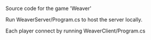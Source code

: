Source code for the game 'Weaver'

Run WeaverServer/Program.cs to host the server locally. 

Each player connect by running WeaverClient/Program.cs

